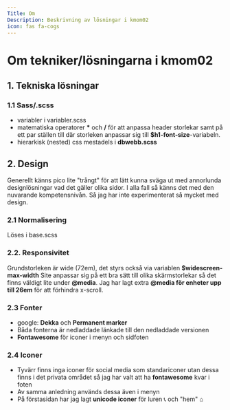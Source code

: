 ```yaml
---
Title: Om
Description: Beskrivning av lösningar i kmom02
icon: fas fa-cogs
---
```


Om tekniker/lösningarna i kmom02
===================

## 1. Tekniska lösningar

### 1.1 Sass/.scss
* variabler i variabler.scss
* matematiska operatorer __*__ och __/__ för att anpassa header storlekar samt på ett par ställen till där storleken anpassar sig till **$h1-font-size**-variabeln.
* hierarkisk (nested) css mestadels i __dbwebb.scss__

## 2. Design

Generellt känns pico lite "trångt" för att lätt kunna sväga ut med annorlunda designlösningar vad det gäller olika sidor.
I alla fall så känns det med den nuvarande kompetensnivån.
Så jag har inte experimenterat så mycket med design.

###  2.1 Normalisering
Löses i base.scss

###  2.2. Responsivitet
Grundstorleken är wide (72em), det styrs också via variablen __$widescreen-max-width__
Site anpassar sig på ett bra sätt till olika skärmstorlekar så det finns väldigt lite under  __@media__.
Jag har lagt extra __@media för enheter upp till 26em__ för att förhindra x-scroll.

###  2.3 Fonter
* google: **Dekka** och **Permanent marker**
* Båda fonterna är nedladdade länkade till den nedladdade versionen
* __Fontawesome__ för iconer i menyn och sidfoten

###  2.4 Iconer
* Tyvärr finns inga iconer för social media som standariconer utan dessa finns i det privata området så jag har valt att ha __fontawesome__ kvar i foten
* Av samma anledning används dessa även i menyn
* På förstasidan har jag lagt __unicode iconer__ för luren &#128222; och "hem" &#8962;
